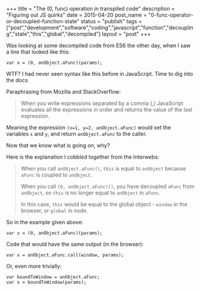 +++
title = "The (0, func) operation in transpiled code"
description = "Figuring out JS quirks"
date = 2015-04-20
post_name = "0-func-operator-or-decoupled-function-state"
status = "publish"
tags = ["post","development","software","coding","javascript","function","decoupling","state","this","global","decompiled"]
layout = "post"
+++

Was looking at some decompiled code from ES6 the other day, when I saw a line that looked like this:

```
var x = (0, anObject.aFunc)(params);
```

WTF? I had never seen syntax like this before in JavaScript. Time to dig into the docs.

Paraphrasing from Mozilla and StackOverflow:

> When you write expressions separated by a comma (,) JavaScript evaluates all the expressions in order and returns the value of the last expression.

Meaning the expression `(x=1, y=2, anObject.aFunc)` would set the variables `x` and `y`, and return `anObject.aFunc` to the caller.

Now that we know what is going on, why?

Here is the explanation I cobbled together from the Interwebs:

> When you call `anObject.aFunc()`, `this` is equal to `anObject` because `aFunc` is coupled to `anObject`.
>
> When you call `(0, anObject.aFunc)()`, you have decoupled `aFunc` from `anObject`, so `this` is no longer equal to `anObject` in `aFunc`.
>
> In this case, `this` would be equal to the global object - `window` in the browser, or `global` in node.

So in the example given above:

```
var x = (0, anObject.aFunc)(params);
```

Code that would have the same output (in the browser):

```
var x = anObject.aFunc.call(window, params);
```

Or, even more trivially:

```
var boundToWindow = anObject.aFunc;
var x = boundToWindow(params);
```








